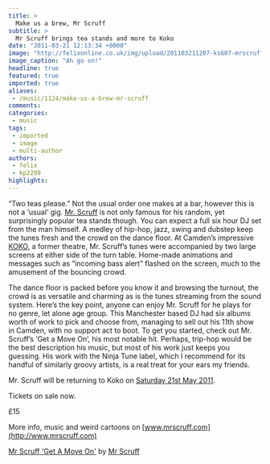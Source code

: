 ```yaml
---
title: >
  Make us a brew, Mr Scruff
subtitle: >
  Mr Scruff brings tea stands and more to Koko
date: "2011-03-21 12:13:34 +0000"
image: "http://felixonline.co.uk/img/upload/201103211207-ks607-mrscruff.jpg"
image_caption: "Ah go on!"
headline: true
featured: true
imported: true
aliases:
 - /music/1124/make-us-a-brew-mr-scruff
comments:
categories:
 - music
tags:
 - imported
 - image
 - multi-author
authors:
 - felix
 - kp2209
highlights:
---
```


“Two teas please.” Not the usual order one makes at a bar, however this is not a ‘usual’ gig. [Mr. Scruff](http://www.mrscruff.com/showscreen.php?site_id=9&screentype=site&screenid=9) is not only famous for his random, yet surprisingly popular tea stands though. You can expect a full six hour DJ set from the man himself. A medley of hip-hop, jazz, swing and dubstep keep the tunes fresh and the crowd on the dance floor. At Camden’s impressive [KOKO](http://www.koko.uk.com/), a former theatre, Mr. Scruff’s tunes were accompanied by two large screens at either side of the turn table. Home-made animations and messages such as “incoming bass alert” flashed on the screen, much to the amusement of the bouncing crowd.

The dance floor is packed before you know it and browsing the turnout, the crowd is as versatile and charming as is the tunes streaming from the sound system. Here’s the key point, anyone can enjoy Mr. Scruff for he plays for no genre, let alone age group. This Manchester based DJ had six albums worth of work to pick and choose from, managing to sell out his 11th show in Camden, with no support act to boot. To get you started, check out Mr. Scruff’s ‘Get a Move On’, his most notable hit. Perhaps, trip-hop would be the best description his music, but most of his work just keeps you guessing. His work with the Ninja Tune label, which I recommend for its handful of similarly groovy artists, is a real treat for your ears my friends.

Mr. Scruff will be returning to Koko on [Saturday 21st May 2011](http://www.koko.uk.com/listings/mr-scruff-21-05-2011).

Tickets on sale now.

£15

More info, music and weird cartoons on [www.mrscruff.com](http://www.mrscruff.com)

[Mr Scruff 'Get A Move On'](http://soundcloud.com/mr-scruff/mr-scruff-get-a-move-on-2) by [Mr Scruff](http://soundcloud.com/mr-scruff)
